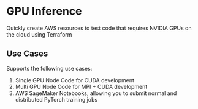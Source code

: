 # GPU Inference

Quickly create AWS resources to test code that requires NVIDIA GPUs on the cloud using Terraform

## Use Cases

Supports the following use cases:

1. Single GPU Node Code for CUDA development
2. Multi GPU Node Code for MPI + CUDA development
3. AWS SageMaker Notebooks, allowing you to submit normal and distributed PyTorch training jobs
